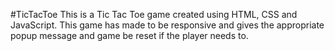 #TicTacToe
This is a Tic Tac Toe game created using HTML, CSS and JavaScript. This game has made to be responsive and gives the appropriate popup message and game be reset if the player needs to.

